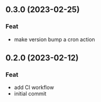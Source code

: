 ## 0.3.0 (2023-02-25)

### Feat

- make version bump a cron action

## 0.2.0 (2023-02-12)

### Feat

- add CI workflow
- initial commit

